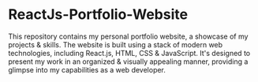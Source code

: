 # ReactJs-Portfolio-Website
This repository contains my personal portfolio website, a showcase of my projects &amp; skills. The website is built using a stack of modern web technologies, including React.js, HTML, CSS &amp; JavaScript. It's designed to present my work in an organized &amp; visually appealing manner, providing a glimpse into my capabilities as a web developer.
